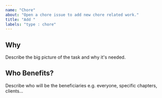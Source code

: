 ```yaml
---
name: "Chore"
about: "Open a chore issue to add new chore related work."
title: "Add "
labels: "type : chore"
---
```


## Why

Describe the big picture of the task and why it's needed. 
 
## Who Benefits?

Describe who will be the beneficiaries e.g. everyone, specific chapters, clients...
